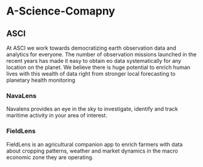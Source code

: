 # A-Science-Comapny
## ASCI
At ASCI we work towards democratizing earth observation data and analytics for everyone. The number of observation missions launched in the recent years has made it easy to obtain eo data systematically for any location on the planet. We believe there is huge potential to enrich human lives with this wealth of data right from stronger local forecasting to planetary health monitoring

### NavaLens
Navalens provides an eye in the sky to investigate, identify and track maritime activity in your area of interest.

### FieldLens
FieldLens is an agricultural companion app to enrich farmers with data about cropping patterns, weather and market dynamics in the macro economic zone they are operating. 
